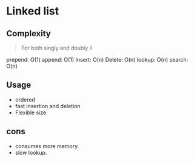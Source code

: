 # Linked list

## Complexity

> For both singly and doubly ll

prepend: O(1)
append: O(1)
Insert: O(n)
Delete: O(n)
lookup: O(n)
search: O(n)

## Usage

- ordered
- fast insertion and deletion
- Flexible size

## cons

- consumes more memory.
- slow lookup.
